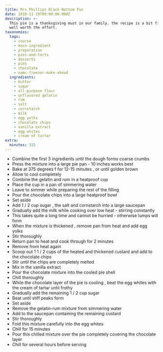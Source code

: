 ```yaml
---
title: Mrs Phillips Black Bottom Pie
date: 2010-11-19T00:00:00.000Z
description: >-
  This pie is a thanksgiving must in our family. the recipe is a bit fiddly, but
  well worth the effort.
taxonomies:
  tags:
    - course
    - main-ingredient
    - preparation
    - pies-and-tarts
    - desserts
    - pies
    - chocolate
    - oamc-freezer-make-ahead
  ingredients:
    - butter
    - sugar
    - all-purpose flour
    - unflavored gelatin
    - rum
    - salt
    - cornstarch
    - milk
    - egg yolks
    - chocolate chips
    - vanilla extract
    - egg whites
    - cream of tartar
extra:
  minutes: 315
---
```

 - Combine the first 3 ingredients until the dough forms coarse crumbs
 - Press the mixture into a large pie pan - 10 inches works best
 - Bake at 375 degrees f for 12-15 minutes , or until golden brown
 - Allow to cool completely
 - Combine the gelatin and rum in a heatproof cup
 - Place the cup in a pan of simmering water
 - Leave to simmer while preparing the rest of the filling
 - Pour the chocolate chips into a large heatproof bowl
 - Set aside
 - Add 1 / 2 cup sugar , the salt and cornstarch into a large saucepan
 - Gradually add the milk while cooking over low heat - stirring constantly
 - This takes quite a long time and cannot be hurried - otherwise lumps will form
 - When the mixture is thickened , remove pan from heat and add egg yolks
 - Stir thoroughly
 - Return pan to heat and cook through for 2 minutes
 - Remove from heat again
 - Scoop out 1 1 / 2 cups of the heated and thickened custard and add to the chocolate chips
 - Stir until the chips are completely melted
 - Mix in the vanilla extract
 - Pour the chocolate mixture into the cooled pie shell
 - Chill thoroughly
 - While the chocolate layer of the pie is cooling , beat the egg whites with the cream of tartar until frothy
 - Gradually add the remaining 1 / 2 cup sugar
 - Beat until stiff peaks form
 - Set aside
 - Remove the gelatin-rum mixture from simmering water
 - Add to the saucepan containing the remaining custard
 - Stir thoroughly
 - Fold this mixture carefully into the egg whites
 - Chill for 15 minutes
 - Pour this chilled mixture over the pie completely covering the chocolate layer
 - Chill for several hours before serving
